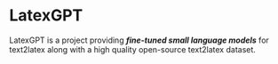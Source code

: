 # LatexGPT

LatexGPT is a project providing _**fine-tuned small language models**_ for text2latex along with a high quality open-source text2latex dataset.

